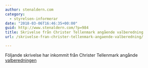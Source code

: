 ```yaml
---
author: stenaldern.com
category:
  - styrelsen-informerar
date: "2018-03-06T16:46:35+00:00"
guid: http://www.stenaldern.com/?p=984
title: Skrivelse från Christer Tellenmark angående valberedning
url: /skrivelse-fran-christer-tellenmark-angaende-valberedning/

---
```

Följande skrivelse har inkommit från Christer Tellenmark angånde [valberedningen](/wp-content/uploads/2018/03/valberedning_skrivelse.pdf)
